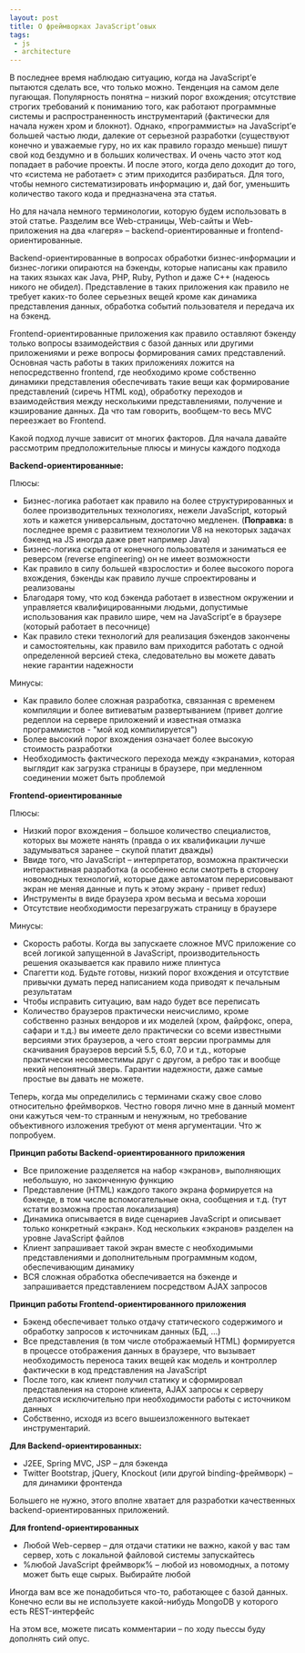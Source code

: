 ```yaml
---
layout: post
title: О фреймворках JavaScript’овых
tags:
 - js
 - architecture
---
```


В последнее время наблюдаю ситуацию, когда на JavaScript’е пытаются сделать все, что только можно. Тенденция на самом деле пугающая. Популярность понятна – низкий порог вхождения; отсутствие строгих требований к пониманию того, как работают программные системы и распространенность инструментарий (фактически для начала нужен хром и блокнот). Однако, «программисты» на JavaScript’е большей частью люди, далекие от серьезной разработки (существуют конечно и уважаемые гуру, но их как правило гораздо меньше) пишут свой код бездумно и в больших количествах. И очень часто этот код попадает в рабочие проекты. И после этого, когда дело доходит до того, что «система не работает» с этим приходится разбираться. Для того, чтобы немного систематизировать информацию и, дай бог, уменьшить количество такого кода и предназначена эта статья.

Но для начала немного терминологии, которую будем использовать в этой статье. Разделим все Web-страницы, Web-сайты и Web-приложения на два «лагеря» – backend-ориентированные и frontend-ориентированные.

Backend-ориентированные в вопросах обработки бизнес-информации и бизнес-логики опираются на бэкенды, которые написаны как правило на таких языках как Java, PHP, Ruby, Python и даже C++ (надеюсь никого не обидел). Представление в таких приложения как правило не требует каких-то более серьезных вещей кроме как динамика представления данных, обработка событий пользователя и передача их на бэкенд.

Frontend-ориентированные приложения как правило оставляют бэкенду только вопросы взаимодействия с базой данных или другими приложениями и реже вопросы формирования самих представлений. Основная часть работы в таких приложениях ложится на непосредственно frontend, где необходимо кроме собственно динамики представления обеспечивать такие вещи как формирование представлений (сиречь HTML код), обработку переходов и взаимодействия между несколькими представлениями, получение и кэширование данных. Да что там говорить, вообщем-то весь MVC переезжает во Frontend.

Какой подход лучше зависит от многих факторов. Для начала давайте рассмотрим предположительные плюсы и минусы каждого подхода

**Backend-ориентированные:**

Плюсы:

 - Бизнес-логика работает как правило на более структурированных и более производительных технологиях, нежели JavaScript, который хоть и кажется универсальным, достаточно медленен. (**Поправка:** в последнее время с развитием технологии V8 на некоторых задачах бэкенд на JS иногда даже рвет например Java)
 - Бизнес-логика скрыта от конечного пользователя и заниматься ее реверсом (reverse engineering) он не имеет возможности
 - Как правило в силу большей «взрослости» и более высокого порога вхождения, бэкенды как правило лучше спроектированы и реализованы
 - Благодаря тому, что код бэкенда работает в известном окружении и управляется квалифицированными людьми, допустимые использования как правило шире, чем на JavaScript’е в браузере (который работает в песочнице)
 - Как правило стеки технологий для реализация бэкендов закончены и самостоятельны, как правило вам приходится работать с одной определенной версией стека, следовательно вы можете давать некие гарантии надежности

Минусы:

 - Как правило более сложная разработка, связанная с временем компиляции и более витиеватым развертыванием (привет долгие редеплои на сервере приложений и известная отмазка программистов - "мой код компилируется")
 - Более высокий порог вхождения означает более высокую стоимость разработки
 - Необходимость фактического перехода между «экранами», которая выглядит как загрузка страницы в браузере, при медленном соединении может быть проблемой

**Frontend-ориентированные**

Плюсы:

 - Низкий порог вхождения – большое количество специалистов, которых вы можете нанять (правда о их квалификации лучше задумываться заранее – скупой платит дважды)
 - Ввиде того, что JavaScript – интерпретатор, возможна практически интерактивная разработка (а особенно если смотреть в сторону новомодных технологий, которые даже автоматом перерисовывают экран не меняя данные и путь к этому экрану - привет redux)
 - Инструменты в виде браузера хром весьма и весьма хороши
 - Отсутствие необходимости перезагружать страницу в браузере

Минусы:

 - Скорость работы. Когда вы запускаете сложное MVC приложение со всей логикой запущенной в JavaScript, производительность решения оказывается как правило ниже плинтуса
 - Спагетти код. Будьте готовы, низкий порог вхождения и отсутствие привычки думать перед написанием кода приводят к печальным результатам
 - Чтобы исправить ситуацию, вам надо будет все переписать
 - Количество браузеров практически неисчислимо, кроме собственно разных вендоров и их моделей (хром, файрфокс, опера, сафари и т.д.) вы имеете дело практически со всеми известными версиями этих браузеров, а чего стоят версии программы для скачивания браузеров версий 5.5, 6.0, 7.0 и т.д., которые практически несовместимы друг с другом, а ребро так и вообще некий непонятный зверь. Гарантии надежности, даже самые простые вы давать не можете.

Теперь, когда мы определились с терминами скажу свое слово относительно фреймворков. Честно говоря лично мне в данный момент они кажуться чем-то странным и ненужным, но требование объективного изложения требуют от меня аргументации. Что ж попробуем.

**Принцип работы Backend-ориентированного приложения**

 - Все приложение разделяется на набор «экранов», выполняющих небольшую, но законченную функцию
 - Представление (HTML) каждого такого экрана формируется на бэкенде, в том числе вспомогательные окна, сообщения и т.д. (тут кстати возможна простая локализация)
 - Динамика описывается в виде сценариев JavaScript и описывает только конкретный «экран». Код нескольких «экранов» разделен на уровне JavaScript файлов
 - Клиент запрашивает такой экран вместе с необходимыми представлениями и дополнительным программным кодом, обеспечивающим динамику
 - ВСЯ сложная обработка обеспечивается на бэкенде и запрашивается представлением посредством AJAX запросов

**Принцип работы Frontend-ориентированного приложения**

 - Бэкенд обеспечивает только отдачу статического содержимого и обработку запросов к источникам данных (БД, ...)
 - Все представления (в том числе отображаемый HTML) формируется в процессе отображения данных в браузере, что вызывает необходимость переноса таких вещей как модель и контроллер фактически в код представления на JavaScript
 - После того, как клиент получил статику и сформировал представления на стороне клиента, AJAX запросы к серверу делаются исключительно при необходимости работы с источником данных
 - Собственно, исходя из всего вышеизложенного вытекает инструментарий.

**Для Backend-ориентированных:**

 - J2EE, Spring MVC, JSP – для бэкенда
 - Twitter Bootstrap, jQuery, Knockout (или другой binding-фреймворк) – для динамики фронтенда

Большего не нужно, этого вполне хватает для разработки качественных backend-ориентированных приложений.

**Для frontend-ориентированных**

 - Любой Web-сервер – для отдачи статики не важно, какой у вас там сервер, хоть с локальной файловой системы запускайтесь
 - %любой JavaScript фреймворк% – любой из новомодных, а потому может быть еще сырых. Выбирайте любой

Иногда вам все же понадобиться что-то, работающее с базой данных. Конечно если вы не используете какой-нибудь MongoDB у которого есть REST-интерфейс

На этом все, можете писать комментарии – по ходу пьессы буду дополнять сий опус.
